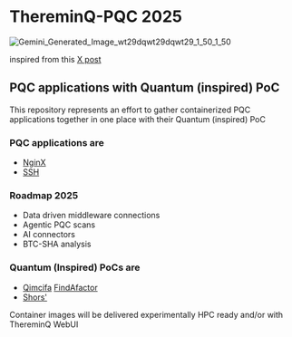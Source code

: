 # ThereminQ-PQC 2025

![Gemini_Generated_Image_wt29dqwt29dqwt29_1_50_1_50](https://github.com/user-attachments/assets/d9f55041-7723-49e3-b693-389e4f373b0e)

inspired from this [X post](https://x.com/twobombs/status/1873662745377435856)
## PQC applications with Quantum (inspired) PoC

This repository represents an effort to gather containerized PQC applications together in one place with their Quantum (inspired) PoC

### PQC applications are
- [NginX](https://github.com/twobombs/thereminq-pqc/blob/main/Dockerfile-nginx)
- [SSH](https://github.com/twobombs/thereminq-pqc/blob/main/Dockerfile-ssh)

### Roadmap 2025
- Data driven middleware connections
- Agentic PQC scans
- AI connectors
- BTC-SHA analysis

### Quantum (Inspired) PoCs are
- [Qimcifa](https://github.com/vm6502q/qimcifa) [FindAfactor](https://github.com/vm6502q/FindAFactor)
- [Shors'](https://github.com/twobombs/thereminq-tensors/tree/master?tab=readme-ov-file#shors-rsa-ssh-keypair-factorization-and-2-primes-test-loop)

Container images will be delivered experimentally HPC ready and/or with ThereminQ WebUI

